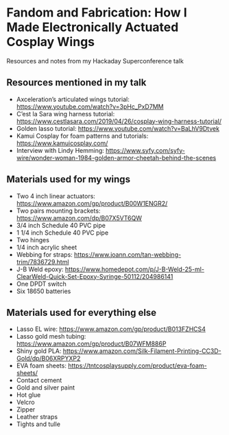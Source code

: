 # Fandom and Fabrication: How I Made Electronically Actuated Cosplay Wings
Resources and notes from my Hackaday Superconference talk
## Resources mentioned in my talk
* Axceleration’s articulated wings tutorial: https://www.youtube.com/watch?v=3pHc_PxD7MM
* C’est la Sara wing harness tutorial: https://www.cestlasara.com/2019/04/26/cosplay-wing-harness-tutorial/ 
* Golden lasso tutorial: https://www.youtube.com/watch?v=BaLhV9Dtvek
* Kamui Cosplay for foam patterns and tutorials: https://www.kamuicosplay.com/
* Interview with Lindy Hemming: https://www.syfy.com/syfy-wire/wonder-woman-1984-golden-armor-cheetah-behind-the-scenes 
## Materials used for my wings
* Two 4 inch linear actuators: https://www.amazon.com/gp/product/B00W1ENGR2/
* Two pairs mounting brackets: https://www.amazon.com/dp/B07X5VT6QW
* 3/4 inch Schedule 40 PVC pipe
* 1 1/4 inch Schedule 40 PVC pipe
* Two hinges
* 1/4 inch acrylic sheet
* Webbing for straps: https://www.joann.com/tan-webbing-trim/7836729.html
* J-B Weld epoxy: https://www.homedepot.com/p/J-B-Weld-25-ml-ClearWeld-Quick-Set-Epoxy-Syringe-50112/204986141
* One DPDT switch
* Six 18650 batteries

## Materials used for everything else
* Lasso EL wire: https://www.amazon.com/gp/product/B013FZHCS4
* Lasso gold mesh tubing: https://www.amazon.com/gp/product/B07WFM886P
* Shiny gold PLA: https://www.amazon.com/Silk-Filament-Printing-CC3D-Gold/dp/B06XRPYXP2
* EVA foam sheets: https://tntcosplaysupply.com/product/eva-foam-sheets/
* Contact cement
* Gold and silver paint
* Hot glue
* Velcro
* Zipper
* Leather straps
* Tights and tulle

